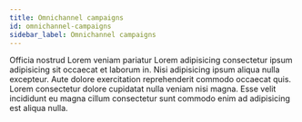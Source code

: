 ```yaml
---
title: Omnichannel campaigns
id: omnichannel-campaigns
sidebar_label: Omnichannel campaigns
---
```


Officia nostrud Lorem veniam pariatur Lorem adipisicing consectetur ipsum adipisicing sit occaecat et laborum in. Nisi adipisicing ipsum aliqua nulla excepteur. Aute dolore exercitation reprehenderit commodo occaecat quis. Lorem consectetur dolore cupidatat nulla veniam nisi magna. Esse velit incididunt eu magna cillum consectetur sunt commodo enim ad adipisicing est aliqua nulla.

